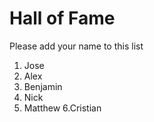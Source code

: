 # Hall of Fame
Please add your name to this list

1. Jose
2. Alex
3. Benjamin
4. Nick
5. Matthew
6.Cristian
